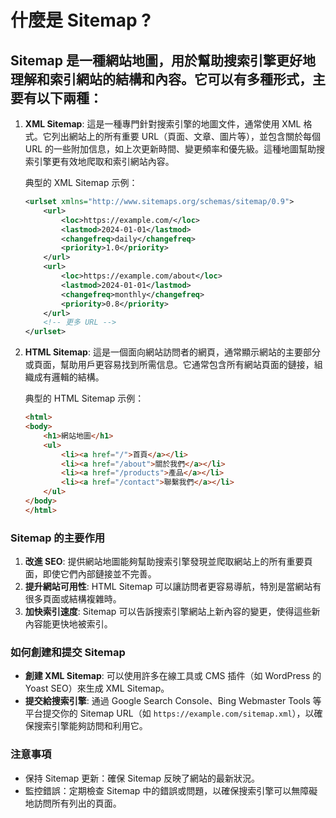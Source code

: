 # 什麼是 Sitemap ?

## Sitemap 是一種網站地圖，用於幫助搜索引擎更好地理解和索引網站的結構和內容。它可以有多種形式，主要有以下兩種：

1. **XML Sitemap**: 這是一種專門針對搜索引擎的地圖文件，通常使用 XML 格式。它列出網站上的所有重要 URL（頁面、文章、圖片等），並包含關於每個 URL 的一些附加信息，如上次更新時間、變更頻率和優先級。這種地圖幫助搜索引擎更有效地爬取和索引網站內容。

   典型的 XML Sitemap 示例：

   ```xml
   <urlset xmlns="http://www.sitemaps.org/schemas/sitemap/0.9">
       <url>
           <loc>https://example.com/</loc>
           <lastmod>2024-01-01</lastmod>
           <changefreq>daily</changefreq>
           <priority>1.0</priority>
       </url>
       <url>
           <loc>https://example.com/about</loc>
           <lastmod>2024-01-01</lastmod>
           <changefreq>monthly</changefreq>
           <priority>0.8</priority>
       </url>
       <!-- 更多 URL -->
   </urlset>
   ```
2. **HTML Sitemap**: 這是一個面向網站訪問者的網頁，通常顯示網站的主要部分或頁面，幫助用戶更容易找到所需信息。它通常包含所有網站頁面的鏈接，組織成有邏輯的結構。

   典型的 HTML Sitemap 示例：

   ```html
   <html>
   <body>
       <h1>網站地圖</h1>
       <ul>
           <li><a href="/">首頁</a></li>
           <li><a href="/about">關於我們</a></li>
           <li><a href="/products">產品</a></li>
           <li><a href="/contact">聯繫我們</a></li>
       </ul>
   </body>
   </html>
   ```

### Sitemap 的主要作用

1. **改進 SEO**: 提供網站地圖能夠幫助搜索引擎發現並爬取網站上的所有重要頁面，即使它們內部鏈接並不完善。
2. **提升網站可用性**: HTML Sitemap 可以讓訪問者更容易導航，特別是當網站有很多頁面或結構複雜時。
3. **加快索引速度**: Sitemap 可以告訴搜索引擎網站上新內容的變更，使得這些新內容能更快地被索引。

### 如何創建和提交 Sitemap

- **創建 XML Sitemap**: 可以使用許多在線工具或 CMS 插件（如 WordPress 的 Yoast SEO）來生成 XML Sitemap。
- **提交給搜索引擎**: 通過 Google Search Console、Bing Webmaster Tools 等平台提交你的 Sitemap URL（如 `https://example.com/sitemap.xml`），以確保搜索引擎能夠訪問和利用它。

### 注意事項

- 保持 Sitemap 更新：確保 Sitemap 反映了網站的最新狀況。
- 監控錯誤：定期檢查 Sitemap 中的錯誤或問題，以確保搜索引擎可以無障礙地訪問所有列出的頁面。
